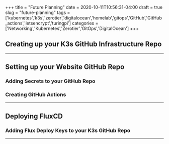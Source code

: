 +++
title = "Future Planning"
date = 2020-10-11T10:56:31-04:00
draft = true
slug = "future-planning"
tags = ['kubernetes','k3s','zerotier','digitalocean','homelab','gitops','GitHub','GitHub_actions','letsencrypt','turingpi']
categories = ['Networking','Kubernetes','Zerotier','GitOps','DigitalOcean']
+++


## Creating up your K3s GitHub Infrastructure Repo

-----

## Setting up your Website GitHub Repo

### Adding Secrets to your GitHub Repo

### Creating GitHub Actions

-----

## Deploying FluxCD

### Adding Flux Deploy Keys to your K3s GitHub Repo

-----
